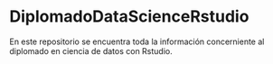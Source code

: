 # DiplomadoDataScienceRstudio
En este repositorio se encuentra toda la información concerniente al diplomado en ciencia de datos con Rstudio.
